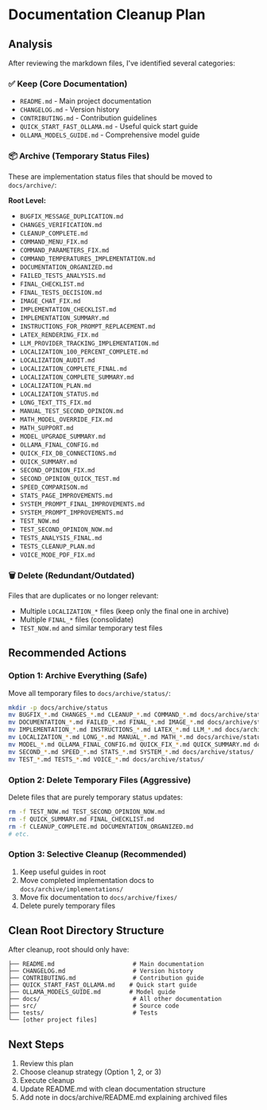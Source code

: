 # Documentation Cleanup Plan

## Analysis

After reviewing the markdown files, I've identified several categories:

### ✅ Keep (Core Documentation)

- `README.md` - Main project documentation
- `CHANGELOG.md` - Version history
- `CONTRIBUTING.md` - Contribution guidelines
- `QUICK_START_FAST_OLLAMA.md` - Useful quick start guide
- `OLLAMA_MODELS_GUIDE.md` - Comprehensive model guide

### 📦 Archive (Temporary Status Files)

These are implementation status files that should be moved to `docs/archive/`:

**Root Level:**

- `BUGFIX_MESSAGE_DUPLICATION.md`
- `CHANGES_VERIFICATION.md`
- `CLEANUP_COMPLETE.md`
- `COMMAND_MENU_FIX.md`
- `COMMAND_PARAMETERS_FIX.md`
- `COMMAND_TEMPERATURES_IMPLEMENTATION.md`
- `DOCUMENTATION_ORGANIZED.md`
- `FAILED_TESTS_ANALYSIS.md`
- `FINAL_CHECKLIST.md`
- `FINAL_TESTS_DECISION.md`
- `IMAGE_CHAT_FIX.md`
- `IMPLEMENTATION_CHECKLIST.md`
- `IMPLEMENTATION_SUMMARY.md`
- `INSTRUCTIONS_FOR_PROMPT_REPLACEMENT.md`
- `LATEX_RENDERING_FIX.md`
- `LLM_PROVIDER_TRACKING_IMPLEMENTATION.md`
- `LOCALIZATION_100_PERCENT_COMPLETE.md`
- `LOCALIZATION_AUDIT.md`
- `LOCALIZATION_COMPLETE_FINAL.md`
- `LOCALIZATION_COMPLETE_SUMMARY.md`
- `LOCALIZATION_PLAN.md`
- `LOCALIZATION_STATUS.md`
- `LONG_TEXT_TTS_FIX.md`
- `MANUAL_TEST_SECOND_OPINION.md`
- `MATH_MODEL_OVERRIDE_FIX.md`
- `MATH_SUPPORT.md`
- `MODEL_UPGRADE_SUMMARY.md`
- `OLLAMA_FINAL_CONFIG.md`
- `QUICK_FIX_DB_CONNECTIONS.md`
- `QUICK_SUMMARY.md`
- `SECOND_OPINION_FIX.md`
- `SECOND_OPINION_QUICK_TEST.md`
- `SPEED_COMPARISON.md`
- `STATS_PAGE_IMPROVEMENTS.md`
- `SYSTEM_PROMPT_FINAL_IMPROVEMENTS.md`
- `SYSTEM_PROMPT_IMPROVEMENTS.md`
- `TEST_NOW.md`
- `TEST_SECOND_OPINION_NOW.md`
- `TESTS_ANALYSIS_FINAL.md`
- `TESTS_CLEANUP_PLAN.md`
- `VOICE_MODE_PDF_FIX.md`

### 🗑️ Delete (Redundant/Outdated)

Files that are duplicates or no longer relevant:

- Multiple `LOCALIZATION_*` files (keep only the final one in archive)
- Multiple `FINAL_*` files (consolidate)
- `TEST_NOW.md` and similar temporary test files

## Recommended Actions

### Option 1: Archive Everything (Safe)

Move all temporary files to `docs/archive/status/`:

```bash
mkdir -p docs/archive/status
mv BUGFIX_*.md CHANGES_*.md CLEANUP_*.md COMMAND_*.md docs/archive/status/
mv DOCUMENTATION_*.md FAILED_*.md FINAL_*.md IMAGE_*.md docs/archive/status/
mv IMPLEMENTATION_*.md INSTRUCTIONS_*.md LATEX_*.md LLM_*.md docs/archive/status/
mv LOCALIZATION_*.md LONG_*.md MANUAL_*.md MATH_*.md docs/archive/status/
mv MODEL_*.md OLLAMA_FINAL_CONFIG.md QUICK_FIX_*.md QUICK_SUMMARY.md docs/archive/status/
mv SECOND_*.md SPEED_*.md STATS_*.md SYSTEM_*.md docs/archive/status/
mv TEST_*.md TESTS_*.md VOICE_*.md docs/archive/status/
```

### Option 2: Delete Temporary Files (Aggressive)

Delete files that are purely temporary status updates:

```bash
rm -f TEST_NOW.md TEST_SECOND_OPINION_NOW.md
rm -f QUICK_SUMMARY.md FINAL_CHECKLIST.md
rm -f CLEANUP_COMPLETE.md DOCUMENTATION_ORGANIZED.md
# etc.
```

### Option 3: Selective Cleanup (Recommended)

1. Keep useful guides in root
2. Move completed implementation docs to `docs/archive/implementations/`
3. Move fix documentation to `docs/archive/fixes/`
4. Delete purely temporary files

## Clean Root Directory Structure

After cleanup, root should only have:

```
├── README.md                      # Main documentation
├── CHANGELOG.md                   # Version history
├── CONTRIBUTING.md                # Contribution guide
├── QUICK_START_FAST_OLLAMA.md    # Quick start guide
├── OLLAMA_MODELS_GUIDE.md        # Model guide
├── docs/                          # All other documentation
├── src/                           # Source code
├── tests/                         # Tests
└── [other project files]
```

## Next Steps

1. Review this plan
2. Choose cleanup strategy (Option 1, 2, or 3)
3. Execute cleanup
4. Update README.md with clean documentation structure
5. Add note in docs/archive/README.md explaining archived files
